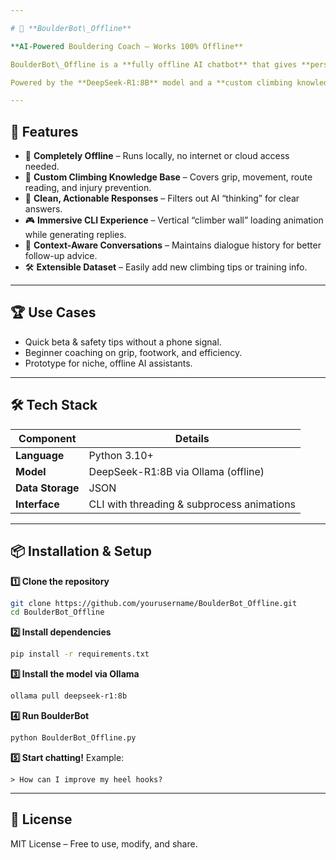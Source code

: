 ```yaml
---

# 🧗 **BoulderBot\_Offline**

**AI-Powered Bouldering Coach – Works 100% Offline**

BoulderBot\_Offline is a **fully offline AI chatbot** that gives **personalized bouldering tips, safety guidance, and training advice** — no Wi-Fi required.

Powered by the **DeepSeek-R1:8B** model and a **custom climbing knowledge base**, it’s your on-demand coach whether you’re in the gym, at the crag, or training at home.

---
```


## 🚀 **Features**

* 📡 **Completely Offline** – Runs locally, no internet or cloud access needed.
* 🧠 **Custom Climbing Knowledge Base** – Covers grip, movement, route reading, and injury prevention.
* 💬 **Clean, Actionable Responses** – Filters out AI “thinking” for clear answers.
* 🎮 **Immersive CLI Experience** – Vertical “climber wall” loading animation while generating replies.
* 🔄 **Context-Aware Conversations** – Maintains dialogue history for better follow-up advice.
* 🛠 **Extensible Dataset** – Easily add new climbing tips or training info.

---

## 🏆 **Use Cases**

* Quick beta & safety tips without a phone signal.
* Beginner coaching on grip, footwork, and efficiency.
* Prototype for niche, offline AI assistants.

---

## 🛠 **Tech Stack**

| Component        | Details                                    |
| ---------------- | ------------------------------------------ |
| **Language**     | Python 3.10+                               |
| **Model**        | DeepSeek-R1:8B via Ollama (offline)        |
| **Data Storage** | JSON                                       |
| **Interface**    | CLI with threading & subprocess animations |

---

## 📦 **Installation & Setup**

**1️⃣ Clone the repository**

```bash
git clone https://github.com/yourusername/BoulderBot_Offline.git
cd BoulderBot_Offline
```

**2️⃣ Install dependencies**

```bash
pip install -r requirements.txt
```

**3️⃣ Install the model via Ollama**

```bash
ollama pull deepseek-r1:8b
```

**4️⃣ Run BoulderBot**

```bash
python BoulderBot_Offline.py
```

**5️⃣ Start chatting!**
Example:

```
> How can I improve my heel hooks?
```

---

## 📄 **License**

MIT License – Free to use, modify, and share.


